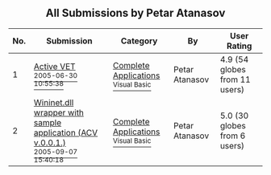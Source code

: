 ﻿<div align="center">

## All Submissions by Petar Atanasov

</div>

No.  | Submission | Category | By   | User Rating
---- | ---------- | -------- | ---- | -----------
1 | [Active VET<br /><sup>2005-06-30 10:55:38</sup>](https://github.com/Planet-Source-Code/petar-atanasov-active-vet__1-61436) | [Complete Applications<br /><sup>Visual Basic</sup>](../ByCategory/complete-applications__1-27.md) | Petar Atanasov | 4.9 (54 globes from 11 users)
2 | [Wininet\.dll wrapper with sample application \(ACV v\.0\.0\.1\.\)<br /><sup>2005-09-07 15:40:18</sup>](https://github.com/Planet-Source-Code/petar-atanasov-wininet-dll-wrapper-with-sample-application-acv-v-0-0-1__1-62481) | [Complete Applications<br /><sup>Visual Basic</sup>](../ByCategory/complete-applications__1-27.md) | Petar Atanasov | 5.0 (30 globes from 6 users)
